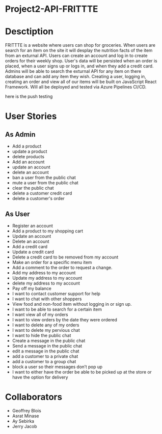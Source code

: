 # Project2-API-FRITTTE

# Desctiption
FRITTTE is a website where users can shop for groceries. When users are search for an item on the site it will desplay the nutrition facts of the item from an exturnal API. Users can create an account and log in to create orders for their weekly shop. User's data will be persisted when an order is placed, when a user signs up or logs in, and when they add a credit card. Admins will be able to search the exturnal API for any item on there database and can add any item they wish. Creating a user, logging in, creating an order and view all of our items will be built on JavaScript React Framework. Will all be deployed and tested via Azure Pipelines CI/CD.

 here is the push testing
# User Stories

## As Admin
 - Add a product
 - update a product
 - delete products
 - Add an account
 - update an account
 - delete an account
 - ban a user from the public chat
 - mute a user from the public chat
 - clear the public chat
 - delete a customer credit card
 - delete a customer's order
## As User
 - Register an account
 - Add a product to my shopping cart
 - Update an account
 - Delete an account
 - Add a credit card
 - Update a credit card
 - Delete a credit card to be removed from my account
 - Make an order for a specific menu item
 - Add a comment to the order to request a change.
 - Add my address to my account
 - Update my address to my account
 - delete my address to my account
 - Pay off my balance
 - I want to contact customer support for help
 - I want to chat with other shoppers
 - View food and non-food item without logging in or sign up.
 - I want to be able to search for a certain item
 - I want view all of my orders
 - I want to view orders by the date they were ordered
 - I want to delete any of my orders
 - I want to delete my pervious chat
 - I want to hide the public chat
 - Create a message in the public chat
 - Send a message in the public chat
 - edit a message in the public chat
 - add a customer to a private chat
 - add a customer to a group chat
 - block a user so their messages don’t pop up
 - I want to either have the order be able to be picked up at the store or have the option for delivery

# Collaborators
- Geoffrey Blois
- Asrat Minase
- Ay Sebirka
- Jerry Jacob
